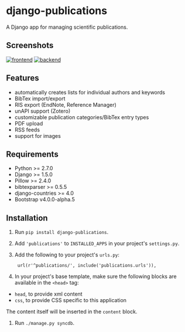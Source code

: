 django-publications
===================

A Django app for managing scientific publications.


Screenshots
-----------

[![frontend][3]][1]
[![backend][4]][2]

[1]: https://raw.githubusercontent.com/mbourqui/django-publications/media/frontend.png
[2]: https://raw.githubusercontent.com/lucastheis/django-publications/media/backend.png
[3]: https://raw.githubusercontent.com/mbourqui/django-publications/media/frontend_small.png
[4]: https://raw.githubusercontent.com/lucastheis/django-publications/media/backend_small.png


Features
--------

* automatically creates lists for individual authors and keywords
* BibTex import/export
* RIS export (EndNote, Reference Manager)
* unAPI support (Zotero)
* customizable publication categories/BibTex entry types
* PDF upload
* RSS feeds
* support for images


Requirements
------------

* Python >= 2.7.0
* Django >= 1.5.0
* Pillow >= 2.4.0
* bibtexparser >= 0.5.5
* django-countries >= 4.0
* Bootstrap v4.0.0-alpha.5


Installation
------------

1. Run `pip install django-publications`.

1. Add `'publications'` to `INSTALLED_APPS` in your project's `settings.py`.

1. Add the following to your project's `urls.py`:

        url(r'^publications/', include('publications.urls')),

1. In your project's base template, make sure the following blocks are available in the `<head>` tag:
  * `head`, to provide xml content
  * `css`, to provide CSS specific to this application

  The content itself will be inserted in the `content` block.

1. Run `./manage.py syncdb`.
